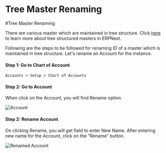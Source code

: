 <!-- add-breadcrumbs -->
# Tree Master Renaming

#Tree Master Renaming

There are various master which are maintained in tree structure. Click [here](/docs/user/manual/en/setting-up/articles/managing-tree-structure-masters.html) to learn more about tree structured masters in ERPNext.

Following are the steps to be followed for renaming ID of a master which is maintained in tree structure. Let's rename an Account for the instance.

#### Step 1: Go to Chart of Account

`Accounts > Setup > Chart of Accounts`

#### Step 2: Go to Account

When click on the Account, you will find Rename option.

<img alt="Account" class="screenshot" src="/docs/assets/img/articles/rename-account.png">

#### Step 2: Rename Account

On clicking Rename, you will get field to enter New Name. After entering new name for the Account, click on the "Rename" button.

<img alt="Renamed Account" class="screenshot" src="/docs/assets/img/articles/rename-account-2.gif">

<!-- markdown -->